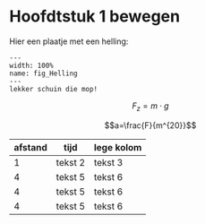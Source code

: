 # Hoofdtstuk 1 bewegen

Hier een plaatje met een helling:

``` {figure} book/figures/H1 fig/fig_Helling.png
---
width: 100%
name: fig_Helling
---
lekker schuin die mop!
```


$$F_z=m\cdot g$$

$$a=\frac{F}{m^{20}}$$

|afstand|tijd|lege kolom|
|---|---|---|
|1|tekst 2|tekst 3|
|4|tekst 5|tekst 6|
|4|tekst 5|tekst 6|
|4|tekst 5|tekst 6|
